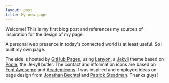 ```yaml
---
layout: post
title: My new page
---
```


<div class="message">
  Welcome! This is my first blog post and references my sources of inspiration for the design of my page.
</div>

A personal web presence in today's connected world is at least useful. So I built my own page.

The side is hosted by [GitHub Pages](http://github.io), using [Lanyon](https://github.com/poole/lanyon), a [Jekyll](http://jekyllrb.com) theme based on [Poole](http://getpoole.com), the Jekyll butler. The contact and information icons are based on [Font Awesome](http://fontawesome.io/) and [Academicons](https://github.com/jpswalsh/academicons). I was inspired and employed ideas on page design from [Jonathan Bechtel](http://patricksteadman.ca/2014/08/04/lanyonsetup/) and [Patrick Steadman](http://patricksteadman.ca/2014/08/04/lanyonsetup/). Thanks guys!
